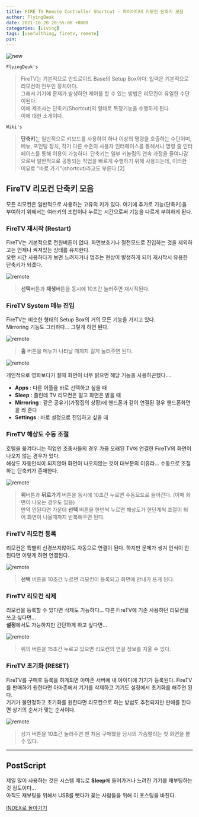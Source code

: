 ```yaml
---
title: FIRE TV Remote Controller Shortcut - 파이어티비 리모컨 단축키 모음
author: FlyingDeuk
date: 2021-10-20 20:55:00 +0800
categories: [Living]
tags: [usefulthing, firetv, remote]
pin:
---
```


![new](/img/living/fire/fire.jpg)

`FlyingDeuk's`
> FireTV는 기본적으로 안드로이드 Base의 Setup Box이다. 입력은 기본적으로 리모컨이 전부인 장치이다. <br>
그래서 기기에 문제가 발생하면 제어를 할 수 있는 방법은 리모컨이 유일한 수단이된다. <br>
이에 제조사는 단축키(Shortcut)의 형태로 특정기능을 수행하게 된다. <br>
이에 대한 소개이다.

`Wiki's`
> **단축키**는 일반적으로 키보드를 사용하여 하나 이상의 명령을 호출하는 수단이며, 메뉴, 포인팅 장치, 각기 다른 수준의 사용자 인터페이스를 통해서나 명령 줄 인터페이스를 통해 이용이 가능하다. 단축키는 일부 키눌림의 연속 과정을 줄여나감으로써 일반적으로 공통되는 작업을 빠르게 수행하기 위해 사용되는데, 이러한 이유로 "바로 가기"(shortcut)라고도 부른다.[2]

## FireTV 리모컨 단축키 모음
모든 리모컨은 일반적으로 사용하는 고유의 키가 있다. 여기에 추가로 기능(단축키)을 부여하기 위해서는 여러키의 조합이나 누르는 시간으로써 기능을 다르게 부여하게 된다.

### FireTV 재시작 (Restart)
FireTV는 기본적으로 전원버튼이 없다. 화면보호기나 절전모드로 진입하는 것을 제외하고는 언제나 켜져있는 상태를 유지한다. <br>
오랜 시간 사용하다가 보면 느려지거나 멈추는 현상이 발생하게 되어 재시작시 유용한 단축키가 되겠다.

![remote](/img/living/fire/remote5.jpg)
> **선택**버튼과 **재생**버튼을 동시에 10초간 눌러주면 재시작된다.

### FireTV System 메뉴 진입
FireTV는 비슷한 형태의 Setup Box의 거의 모든 기능을 가지고 있다. <br>
Mirroring 기능도 그러하다... 그렇게 하면 된다.

![remote](/img/living/fire/remote6.jpg)
>**홈** 버튼을 메뉴가 나타날 때까지 길게 눌러주면 된다.

![remote](/img/living/fire/remote4-1.jpg)

개인적으로 영화보다가 잘때 화면이 너무 밝으면 해당 기능을 사용하곤했다....
- **Apps** : 다른 어플을 바로 선택하고 싶을 때
- **Sleep** : 졸린데 TV 리모컨은 멀고 화면은 밝을 때
- **Mirroring** : 같은 공유기(가정집의 상황)에 핸드폰과 같이 연결된 경우 핸드폰화면을 쏴 준다
- **Settings** : 바로 설정으로 진입하고 싶을 때

### FireTV 해상도 수동 조절
호텔을 옮겨다니는 직업인 조종사들의 경우 가끔 오래된 TV에 연결한 FireTV의 화면이 나오지 않는 경우가 있다. <br>
해상도 자동인식이 되지않아 화면이 나오지않는 것이 대부분의 이유라... 수동으로 조절하는 단축키가 존재한다.

![remote](/img/living/fire/remote1.jpg)
>**위**버튼과 **뒤로가기** 버튼을 동시에 10초간 누르면 수동모드로 들어간다. (이때 화면이 나오는 경우도 있음) <br>
만약 안된다면 가운데 **선택** 버튼을 한번씩 누르면 해상도가 한단계씩 조절이 되어 화면이 나올때까지 반복해주면 된다.

### FireTV 리모컨 등록
리모컨은 특별히 신경쓰지않아도 자동으로 연결이 된다. 하지만 문제가 생겨 인식이 안된다면 이렇게 하면 연결된다.

![remote](/img/living/fire/remote4.jpg)
> **선택** 버튼을 10초간 누르면 리모컨이 등록되고 화면에 안내가 뜨게 된다.

### FireTV 리모컨 삭제
리모컨을 등록할 수 있다면 삭제도 가능하다... 다른 FireTV에 기존 사용하던 리모컨을 쓰고 싶다면...<br>
**설정**에서도 가능하지만 간단하게 하고 싶다면...

![remote](/img/living/fire/remote2.jpg)
>위의 버튼을 15초간 누르고 있으면 리모컨의 연걸 정보를 지울 수 있다.

### FireTV 초기화 (RESET)
FireTV를 구매후 등록을 하게되면 아마존 서버에 내 아이디에 기기가 등록된다. FireTV를 판매하기 원한다면 아마존에서 기기를 삭제하고 기기도 설정에서 초기화를 해주면 된다. <br>
기기가 불안정하고 초기화를 원한다면 리모컨으로 하는 방법도 추천되지만 판매를 한다면 상기의 순서가 맞는 순서이다.

![remote](/img/living/fire/remote3.jpg)
> 상기 버튼을 10초간 눌러주면 맨 처음 구매했을 당시의 가슴떨리는 첫 화면을 볼 수 있다.

----------

## PostScript
제일 많이 사용하는 것은 시스템 메뉴로 **Sleep**에 들어가거나 느려진 기기를 재부팅하는 것 정도이다...<br>
아직도 재부팅을 위해서 USB를 뺏다가 꽂는 사람들을 위해 이 포스팅을 바친다.

[INDEX로 돌아가기](/posts/FireTV/)
